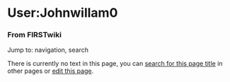 

# User:Johnwillam0

### From FIRSTwiki

Jump to: navigation, search

There is currently no text in this page, you can [search for this page
title](/index.php/Special:Search/Johnwillam0 "Special:Search/Johnwillam0" ) in
other pages or [edit this
page](http://www.firstwiki.net/index.php?title=User:Johnwillam0&action=edit
"http://www.firstwiki.net/index.php?title=User:Johnwillam0&action=edit" ).

